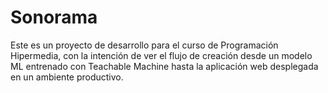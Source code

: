 # Sonorama

Este es un proyecto de desarrollo para el curso de Programación Hipermedia, con la intención de ver el flujo de creación desde un modelo ML entrenado con Teachable Machine hasta la aplicación web desplegada en un ambiente productivo. 